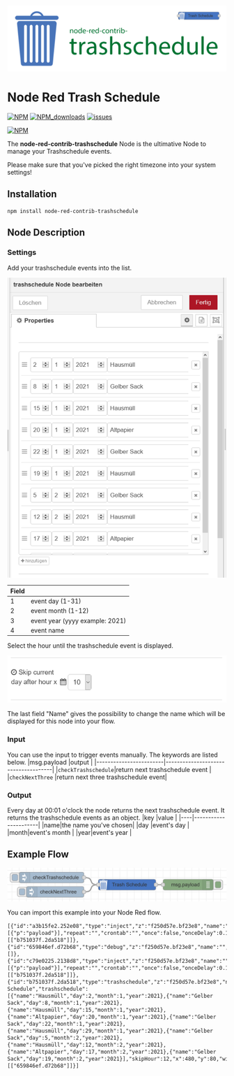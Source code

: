 ![banner](img/trashschedule_banner.svg)
# Node Red Trash Schedule

[![NPM](https://img.shields.io/npm/v/node-red-contrib-trashschedule)](https://www.npmjs.com/package/node-red-contrib-trashschedule)
[![NPM_downloads](https://img.shields.io/npm/dm/node-red-contrib-trashschedule)](https://www.npmjs.com/package/node-red-contrib-trashschedule)
[![issues](https://img.shields.io/github/issues/mariuslang/node-red-contrib-trashschedule)](https://github.com/MariusLang/node-red-contrib-trashschedule/issues)

[![NPM](https://nodei.co/npm/node-red-contrib-trashschedule.png?compact=true)](https://nodei.co/npm/node-red-contrib-trashschedule/)

The **node-red-contrib-trashschedule** Node is the ultimative Node to manage your Trashschedule events.

Please make sure that you've picked the right timezone into your system settings!

## Installation
```
npm install node-red-contrib-trashschedule
```

## Node Description
### Settings
Add your trashschedule events into the list.

![list_example](img/list_example.PNG)

|Field|                              |
|----|-------------------------------|
|1   |event day (1-31)               |
|2   |event month (1-12)             |
|3   |event year (yyyy example: 2021)|
|4   |event name                     |

Select the hour until the trashschedule event is displayed.

![skip_example](img/skip_example.PNG)

The last field "Name" gives the possibility to change the name which will be displayed for this node into your flow.

### Input
You can use the input to trigger events manually. The keywords are listed below.
|msg.payload             |output                               |
|------------------------|-------------------------------------|
|```checkTrashschedule```|return next trashschedule event      |
|```checkNextThree```    |return next three trashschedule event|

### Output
Every day at 00:01 o'clock the node returns the next trashschedule event.
It returns the trashschedule events as an object.
|key |value                 |
|----|----------------------|
|name|the name you've chosen|
|day |event's day           |
|month|event's month        |
|year|event's year          |

## Example Flow
![flow_example](img/flow_example.PNG)

You can import this example into your Node Red flow.
```
[{"id":"a3b15fe2.252e08","type":"inject","z":"f250d57e.bf23e8","name":"","props":[{"p":"payload"}],"repeat":"","crontab":"","once":false,"onceDelay":0.1,"topic":"","payload":"checkTrashschedule","payloadType":"str","x":270,"y":60,"wires":[["b751037f.2da518"]]},{"id":"659846ef.d72b68","type":"debug","z":"f250d57e.bf23e8","name":"","active":true,"tosidebar":true,"console":false,"tostatus":false,"complete":"false","statusVal":"","statusType":"auto","x":650,"y":80,"wires":[]},{"id":"c79e0225.2138d8","type":"inject","z":"f250d57e.bf23e8","name":"","props":[{"p":"payload"}],"repeat":"","crontab":"","once":false,"onceDelay":0.1,"topic":"","payload":"checkNextThree","payloadType":"str","x":280,"y":100,"wires":[["b751037f.2da518"]]},{"id":"b751037f.2da518","type":"trashschedule","z":"f250d57e.bf23e8","name":"Trash Schedule","trashschedule":[{"name":"Hausmüll","day":2,"month":1,"year":2021},{"name":"Gelber Sack","day":8,"month":1,"year":2021},{"name":"Hausmüll","day":15,"month":1,"year":2021},{"name":"Altpapier","day":20,"month":1,"year":2021},{"name":"Gelber Sack","day":22,"month":1,"year":2021},{"name":"Hausmüll","day":29,"month":1,"year":2021},{"name":"Gelber Sack","day":5,"month":2,"year":2021},{"name":"Hausmüll","day":12,"month":2,"year":2021},{"name":"Altpapier","day":17,"month":2,"year":2021},{"name":"Gelber Sack","day":19,"month":2,"year":2021}],"skipHour":12,"x":480,"y":80,"wires":[["659846ef.d72b68"]]}]
```

